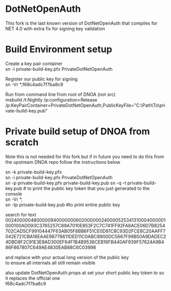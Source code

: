 DotNetOpenAuth
==============

This fork is the last known version of DotNetOpenAuth that compiles for NET 4.0 with extra fix for signing key validation


Build Environment setup
=======================

Create a key pair container  
sn -i private-build-key.pfx PrivateDotNetOpenAuth

Register our public key for signing  
sn -Vr *,f68c4adc7f7ba8c9

Run from command line from root of DNOA (not src)  
msbuild /t:Nightly /p:configuration=Release /p:KeyPairContainer=PrivateDotNetOpenAuth,PublicKeyFile="C:\Path\To\private-build-key.pub"

Private build setup of DNOA from scratch 
========================================

Note this is not needed for this fork but if in future you need to do this from the upstream DNOA repo follow the instructions below

sn -k private-build-key.pfx  
 sn -i private-build-key.pfx PrivateDotNetOpenAuth  
 sn -p private-build-key.pfx private-build-key.pub 
 sn -q -t private-build-key.pub   # to print the public key token that you just generated to the console  
 sn -Vr *,<YourPublicKeyTokenHere>  
 sn -tp private-build-key.pub  #to print entire public key  

search for text  
0024000004800000940000000602000000240000525341310004000001000100AD093C3765257C89A7010E853F2C7C741FF92FA8ACE06D7B8254702CAD5CF99104447F63AB05F8BB6F51CE0D81C8C93D2FCE8C20AAFF7042E721CBA16EAAE98778611DED11C0ABC8900DC5667F99B50A9DADEC24DBD8F2C91E3E8AD300EF64F1B4B9536CEB16FB440AF939F57624A9B486F867807C649AE4830EAB88C6C03998

and replace with your actual long version of the public key  
to ensure all internals all still remain visible

also update DotNetOpenAuth.props at set your short public key token to so it replaces the official one  
<PublicKeyToken>f68c4adc7f7ba8c9</PublicKeyToken> 


